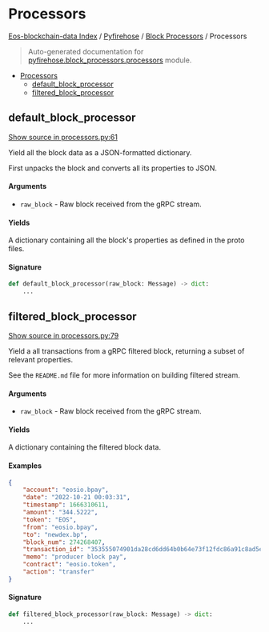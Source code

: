 # Processors

[Eos-blockchain-data Index](../../README.md#eos-blockchain-data-index) /
[Pyfirehose](../index.md#pyfirehose) /
[Block Processors](./index.md#block-processors) /
Processors

> Auto-generated documentation for [pyfirehose.block_processors.processors](https://github.com/Krow10/eos-blockchain-data/blob/main/pyfirehose/block_processors/processors.py) module.

- [Processors](#processors)
  - [default_block_processor](#default_block_processor)
  - [filtered_block_processor](#filtered_block_processor)

## default_block_processor

[Show source in processors.py:61](https://github.com/Krow10/eos-blockchain-data/blob/main/pyfirehose/block_processors/processors.py#L61)

Yield all the block data as a JSON-formatted dictionary.

First unpacks the block and converts all its properties to JSON.

#### Arguments

- `raw_block` - Raw block received from the gRPC stream.

#### Yields

A dictionary containing all the block's properties as defined in the proto files.

#### Signature

```python
def default_block_processor(raw_block: Message) -> dict:
    ...
```



## filtered_block_processor

[Show source in processors.py:79](https://github.com/Krow10/eos-blockchain-data/blob/main/pyfirehose/block_processors/processors.py#L79)

Yield a all transactions from a gRPC filtered block, returning a subset of relevant properties.

See the `README.md` file for more information on building filtered stream.

#### Arguments

- `raw_block` - Raw block received from the gRPC stream.

#### Yields

A dictionary containing the filtered block data.

#### Examples

```json
{
    "account": "eosio.bpay",
    "date": "2022-10-21 00:03:31",
    "timestamp": 1666310611,
    "amount": "344.5222",
    "token": "EOS",
    "from": "eosio.bpay",
    "to": "newdex.bp",
    "block_num": 274268407,
    "transaction_id": "353555074901da28cd6dd64b0b64e73f12fdc86a91c8ad5e25b68952979aeed0",
    "memo": "producer block pay",
    "contract": "eosio.token",
    "action": "transfer"
}
```

#### Signature

```python
def filtered_block_processor(raw_block: Message) -> dict:
    ...
```


